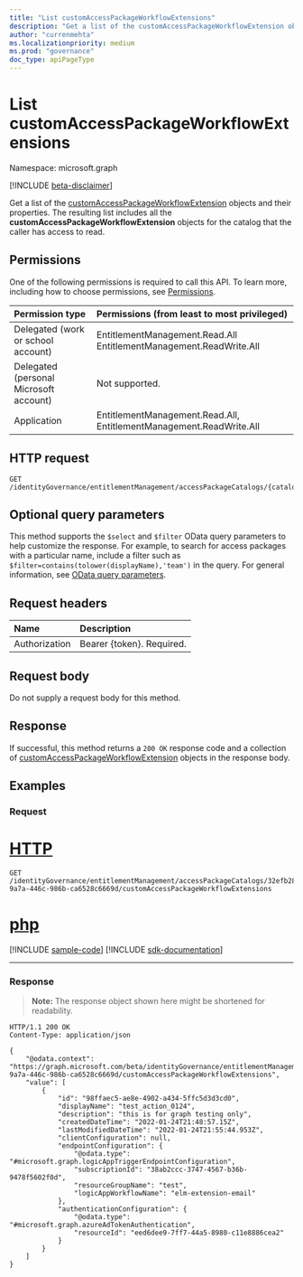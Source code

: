 ```yaml
---
title: "List customAccessPackageWorkflowExtensions"
description: "Get a list of the customAccessPackageWorkflowExtension objects and their properties."
author: "currenmehta"
ms.localizationpriority: medium
ms.prod: "governance"
doc_type: apiPageType
---
```


# List customAccessPackageWorkflowExtensions
Namespace: microsoft.graph

[!INCLUDE [beta-disclaimer](../../includes/beta-disclaimer.md)]

Get a list of the [customAccessPackageWorkflowExtension](../resources/customaccesspackageworkflowextension.md) objects and their properties. The resulting list includes all the **customAccessPackageWorkflowExtension** objects for the catalog that the caller has access to read.

## Permissions
One of the following permissions is required to call this API. To learn more, including how to choose permissions, see [Permissions](/graph/permissions-reference).

|Permission type|Permissions (from least to most privileged)|
|:---|:---|
|Delegated (work or school account)|EntitlementManagement.Read.All EntitlementManagement.ReadWrite.All |
|Delegated (personal Microsoft account)|Not supported.|
|Application|EntitlementManagement.Read.All, EntitlementManagement.ReadWrite.All|

## HTTP request

<!-- {
  "blockType": "ignored"
}
-->
``` http
GET /identityGovernance/entitlementManagement/accessPackageCatalogs/{catalogId}/customAccessPackageWorkflowExtensions
```

## Optional query parameters
This method supports the `$select` and `$filter` OData query parameters to help customize the response. For example, to search for access packages with a particular name, include a filter such as `$filter=contains(tolower(displayName),'team')` in the query. For general information, see [OData query parameters](/graph/query-parameters).

## Request headers
|Name|Description|
|:---|:---|
|Authorization|Bearer {token}. Required.|

## Request body
Do not supply a request body for this method.

## Response

If successful, this method returns a `200 OK` response code and a collection of [customAccessPackageWorkflowExtension](../resources/customaccesspackageworkflowextension.md) objects in the response body.

## Examples

### Request

# [HTTP](#tab/http)
<!-- {
  "blockType": "request",
  "name": "list_customaccesspackageworkflowextension"
}
-->
``` http
GET /identityGovernance/entitlementManagement/accessPackageCatalogs/32efb28c-9a7a-446c-986b-ca6528c6669d/customAccessPackageWorkflowExtensions
```

# [php](#tab/php)
[!INCLUDE [sample-code](../includes/snippets/php/list-customaccesspackageworkflowextension-php-snippets.md)]
[!INCLUDE [sdk-documentation](../includes/snippets/snippets-sdk-documentation-link.md)]

---



### Response
>**Note:** The response object shown here might be shortened for readability.
<!-- {
  "blockType": "response",
  "truncated": true,
  "@odata.type": "Collection(microsoft.graph.customAccessPackageWorkflowExtension)"
}
-->
``` http
HTTP/1.1 200 OK
Content-Type: application/json

{
    "@odata.context": "https://graph.microsoft.com/beta/identityGovernance/entitlementManagement/accessPackageCatalogs/32efb28c-9a7a-446c-986b-ca6528c6669d/customAccessPackageWorkflowExtensions",
    "value": [
        {
            "id": "98ffaec5-ae8e-4902-a434-5ffc5d3d3cd0",
            "displayName": "test_action_0124",
            "description": "this is for graph testing only",
            "createdDateTime": "2022-01-24T21:48:57.15Z",
            "lastModifiedDateTime": "2022-01-24T21:55:44.953Z",
            "clientConfiguration": null,
            "endpointConfiguration": {
                "@odata.type": "#microsoft.graph.logicAppTriggerEndpointConfiguration",
                "subscriptionId": "38ab2ccc-3747-4567-b36b-9478f5602f0d",
                "resourceGroupName": "test",
                "logicAppWorkflowName": "elm-extension-email"
            },
            "authenticationConfiguration": {
                "@odata.type": "#microsoft.graph.azureAdTokenAuthentication",
                "resourceId": "eed6dee9-7ff7-44a5-8980-c11e8886cea2"
            }
        }
    ]
}
```
